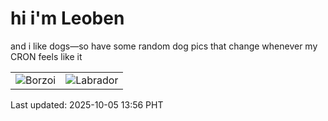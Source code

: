 # hi i'm Leoben

and i like dogs—so have some random dog pics that change whenever my CRON feels like it

|  |  |
|--------|----------|
| ![Borzoi](https://random-dog-vercel.vercel.app/api/random-borzoi?v=1759643795) | ![Labrador](https://random-dog-vercel.vercel.app/api/random-labrador?v=1759643795) |

Last updated: 2025-10-05 13:56 PHT
